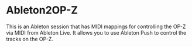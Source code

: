 # Ableton2OP-Z
This is an Ableton session that has MIDI mappings for controlling the OP-Z via MIDI from Ableton Live. It allows you to use Ableton Push to control the tracks on the OP-Z.
